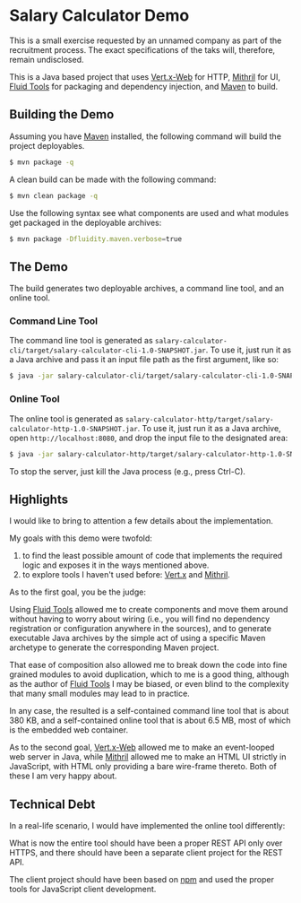# Salary Calculator Demo

This is a small exercise requested by an unnamed company as part of the
recruitment process. The exact specifications of the taks will, therefore,
remain undisclosed.

This is a Java based project that uses [Vert.x-Web] for HTTP, [Mithril] for
UI, [Fluid Tools] for packaging and dependency injection, and [Maven] to
build.

  [Maven]: https://maven.apache.org/
  [Vert.x]: http://vertx.io/
  [Vert.x-Web]: http://vertx.io/docs/vertx-web/java/
  [Mithril]: http://mithril.js.org/
  [Fluid Tools]: https://github.com/aqueance/fluid-tools
 
## Building the Demo

Assuming you have [Maven] installed, the following command will build the
project deployables. 

```bash
$ mvn package -q
```

A clean build can be made with the following command:

```bash
$ mvn clean package -q
```

Use the following syntax see what components are used and what modules get
packaged in the deployable archives:

```bash
$ mvn package -Dfluidity.maven.verbose=true
```

## The Demo

The build generates two deployable archives, a command line tool, and an
online tool.

### Command Line Tool

The command line tool is generated as
`salary-calculator-cli/target/salary-calculator-cli-1.0-SNAPSHOT.jar`. To use
it, just run it as a Java archive and pass it an input file path as the first
argument, like so:

```bash
$ java -jar salary-calculator-cli/target/salary-calculator-cli-1.0-SNAPSHOT.jar <input file path>
```

### Online Tool

The online tool is generated as
`salary-calculator-http/target/salary-calculator-http-1.0-SNAPSHOT.jar`. To
use it, just run it as a Java archive, open `http://localhost:8080`, and drop
the input file to the designated area:

```bash
$ java -jar salary-calculator-http/target/salary-calculator-http-1.0-SNAPSHOT.jar | grep listening
```

To stop the server, just kill the Java process (e.g., press Ctrl-C).

## Highlights

I would like to bring to attention a few details about the implementation.

My goals with this demo were twofold:

 1. to find the least possible amount of code that implements the required
    logic and exposes it in the ways mentioned above.
 1. to explore tools I haven't used before: [Vert.x] and [Mithril].

As to the first goal, you be the judge:

Using [Fluid Tools] allowed me to create
components and move them around without having to worry about wiring (i.e.,
you will find no dependency registration or configuration anywhere in the
sources), and to generate executable Java archives by the simple act of using
a specific Maven archetype to generate the corresponding Maven project.

That ease of composition also allowed me to break down the code into fine
grained modules to avoid duplication, which to me is a good thing, although as
the author of [Fluid Tools] I may be biased, or even blind to the complexity
that many small modules may lead to in practice.

In any case, the resulted is a self-contained command line tool that is about
380 KB, and a self-contained online tool that is about 6.5 MB, most of which
is the embedded web container.

As to the second goal, [Vert.x-Web] allowed me to make an event-looped web
server in Java, while [Mithril] allowed me to make an HTML UI strictly in
JavaScript, with HTML only providing a bare wire-frame thereto. Both of these
I am very happy about.

## Technical Debt

In a real-life scenario, I would have implemented the online tool differently:

What is now the entire tool should have been a proper REST API only over
HTTPS, and there should have been a separate client project for the REST
API.

The client project should have been based on [npm](https://www.npmjs.com/) and
used the proper tools for JavaScript client development.
